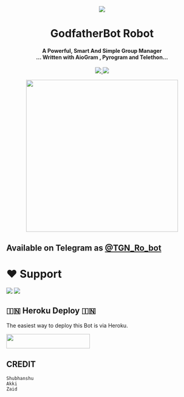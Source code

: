 <p align="center">
  <img src="https://telegra.ph/file/bfa2fbaf65ac04fad78ee.jpg">
</p>

<h1 align="center"><b> GodfatherBot Robot  </b></h1>

<h4 align="center">A Powerful, Smart And Simple Group Manager <br> ... Written with AioGram , Pyrogram and Telethon...</h4>
<p align='center'>
  <a href="https://www.python.org/" alt="made-with-python"> <img src="https://img.shields.io/badge/Made%20with-Python-1f425f.svg?style=flat-square&logo=python&color=blue" /> </a>
  <a href="https://github.com/Godfatherakkii/TGN-ROBOT/graphs/commit-activity" alt="Maintenance"> <img src="https://img.shields.io/badge/Maintained%3F-yes-green.svg?style=flat-square" /> </a>
</p>

<p align="center"><a href="https://t.me/TGN_Ro_bot"><img src="(https://telegra.ph/file/e641d3dd2ccdce6a3d934.jpg)" width="400"></a></p>

## Available on Telegram as [@TGN_Ro_bot](https://t.me/YurikoRobot)

# ❤️ Support
<a href="https://t.me/The_Godfather_Network"><img src="https://img.shields.io/badge/Join-Telegram%20Channel-red.svg?logo=Telegram"></a>
<a href="https://t.me/GodfatherSupport"><img src="https://img.shields.io/badge/Join-Telegram%20Group-blue.svg?logo=telegram"></a>


## 🇮🇳 Heroku Deploy 🇮🇳
The easiest way to deploy this Bot is via Heroku.

<p align="left"><a href="https://heroku.com/deploy?template=https://github.com/Musicxasuka/TGN-ROBOT"> <img src="https://img.shields.io/badge/Deploy%20To%20Heroku-black?style=for-the-badge&logo=heroku" width="220" height="38.45"/></a></p>



## CREDIT
```
Shubhanshu
Akki
Zaid
```

 
```
